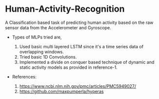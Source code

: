 # Human-Activity-Recognition
A Classification based task of predicting human activity based on the raw sensor data from the Accelerometer and Gyroscope.

* Types of MLPs tried are,
  1. Used basic multi layered LSTM since it's a time series data of overlapping windows.
  2. Tried basic 1D Convolutions.
  3. Implemented a divide on conquer based technique of dynamic and static activity models as provided in reference-1.  

* References:
  1. https://www.ncbi.nlm.nih.gov/pmc/articles/PMC5949027/
  2. https://github.com/maxpumperla/hyperas
